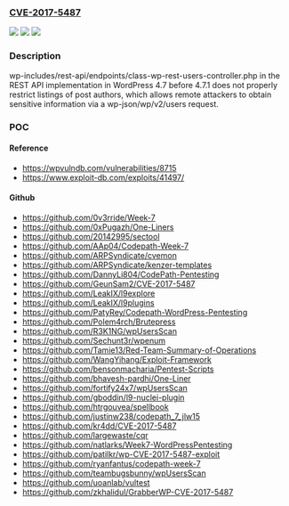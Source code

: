 ### [CVE-2017-5487](https://cve.mitre.org/cgi-bin/cvename.cgi?name=CVE-2017-5487)
![](https://img.shields.io/static/v1?label=Product&message=n%2Fa&color=blue)
![](https://img.shields.io/static/v1?label=Version&message=n%2Fa&color=blue)
![](https://img.shields.io/static/v1?label=Vulnerability&message=n%2Fa&color=brighgreen)

### Description

wp-includes/rest-api/endpoints/class-wp-rest-users-controller.php in the REST API implementation in WordPress 4.7 before 4.7.1 does not properly restrict listings of post authors, which allows remote attackers to obtain sensitive information via a wp-json/wp/v2/users request.

### POC

#### Reference
- https://wpvulndb.com/vulnerabilities/8715
- https://www.exploit-db.com/exploits/41497/

#### Github
- https://github.com/0v3rride/Week-7
- https://github.com/0xPugazh/One-Liners
- https://github.com/20142995/sectool
- https://github.com/AAp04/Codepath-Week-7
- https://github.com/ARPSyndicate/cvemon
- https://github.com/ARPSyndicate/kenzer-templates
- https://github.com/DannyLi804/CodePath-Pentesting
- https://github.com/GeunSam2/CVE-2017-5487
- https://github.com/LeakIX/l9explore
- https://github.com/LeakIX/l9plugins
- https://github.com/PatyRey/Codepath-WordPress-Pentesting
- https://github.com/Polem4rch/Brutepress
- https://github.com/R3K1NG/wpUsersScan
- https://github.com/Sechunt3r/wpenum
- https://github.com/Tamie13/Red-Team-Summary-of-Operations
- https://github.com/WangYihang/Exploit-Framework
- https://github.com/bensonmacharia/Pentest-Scripts
- https://github.com/bhavesh-pardhi/One-Liner
- https://github.com/fortify24x7/wpUsersScan
- https://github.com/gboddin/l9-nuclei-plugin
- https://github.com/htrgouvea/spellbook
- https://github.com/justinw238/codepath_7_jlw15
- https://github.com/kr4dd/CVE-2017-5487
- https://github.com/largewaste/cqr
- https://github.com/natlarks/Week7-WordPressPentesting
- https://github.com/patilkr/wp-CVE-2017-5487-exploit
- https://github.com/ryanfantus/codepath-week-7
- https://github.com/teambugsbunny/wpUsersScan
- https://github.com/uoanlab/vultest
- https://github.com/zkhalidul/GrabberWP-CVE-2017-5487

